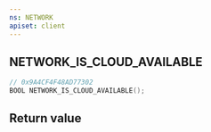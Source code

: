 ```yaml
---
ns: NETWORK
apiset: client
---
```

## NETWORK_IS_CLOUD_AVAILABLE

```c
// 0x9A4CF4F48AD77302
BOOL NETWORK_IS_CLOUD_AVAILABLE();
```



## Return value

